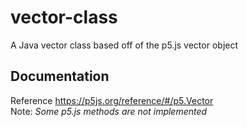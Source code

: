 # vector-class
A Java vector class based off of the p5.js vector object

## Documentation ##
Reference https://p5js.org/reference/#/p5.Vector \
Note: *Some p5.js methods are not implemented*
